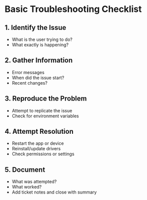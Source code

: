 # Basic Troubleshooting Checklist

## 1. Identify the Issue
- What is the user trying to do?
- What exactly is happening?

## 2. Gather Information
- Error messages
- When did the issue start?
- Recent changes?

## 3. Reproduce the Problem
- Attempt to replicate the issue
- Check for environment variables

## 4. Attempt Resolution
- Restart the app or device
- Reinstall/update drivers
- Check permissions or settings

## 5. Document
- What was attempted?
- What worked?
- Add ticket notes and close with summary
